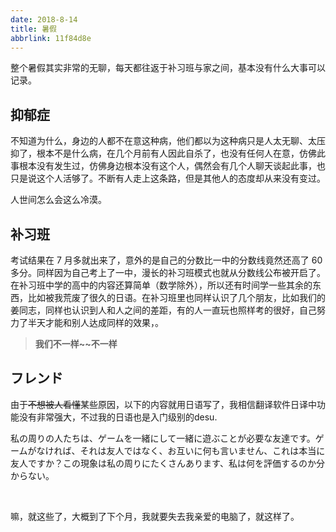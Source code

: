 ```yaml
---
date: 2018-8-14
title: 暑假
abbrlink: 11f84d8e
---
```




整个暑假其实非常的无聊，每天都往返于补习班与家之间，基本没有什么大事可以记录。



## 抑郁症

不知道为什么，身边的人都不在意这种病，他们都以为这种病只是人太无聊、太压抑了，根本不是什么病，在几个月前有人因此自杀了，也没有任何人在意，仿佛此事根本没有发生过，仿佛身边根本没有这个人，偶然会有几个人聊天谈起此事，也只是说这个人活够了。不断有人走上这条路，但是其他人的态度却从来没有变过。

人世间怎么会这么冷漠。



## 补习班

考试结果在 7 月多就出来了，意外的是自己的分数比一中的分数线竟然还高了 60 多分。同样因为自己考上了一中，漫长的补习班模式也就从分数线公布被开启了。在补习班中学的高中的内容还算简单（数学除外），所以还有时间学一些其余的东西，比如被我荒废了很久的日语。在补习班里也同样认识了几个朋友，比如我们的姜同志，同样也认识到人和人之间的差距，有的人一直玩也照样考的很好，自己努力了半天才能和别人达成同样的效果，。

> **我们不一样~~不一样**



## フレンド

由于~~不想被人看懂~~某些原因，以下的内容就用日语写了，我相信翻译软件日译中功能没有非常强大，不过我的日语也是入门级别的desu.

私の周りの人たちは、ゲームを一緒にして一緒に遊ぶことが必要な友達です。ゲームがなければ、それは友人ではなく、お互いに何も言いません、これは本当に友人ですか？この現象は私の周りにたくさんあります、私は何を評価するのか分からない。

<br/>

嘛，就这些了，大概到了下个月，我就要失去我亲爱的电脑了，就这样了。